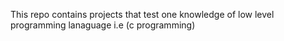 This repo contains projects that test one knowledge of low level programming lanaguage i.e (c programming)
